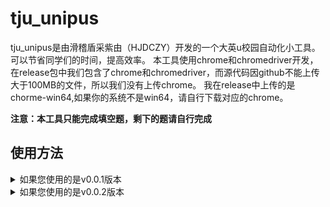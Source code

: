 # tju_unipus

tju_unipus是由滑稽盾采紫由（HJDCZY）开发的一个大英u校园自动化小工具。可以节省同学们的时间，提高效率。
本工具使用chrome和chromedriver开发，在release包中我们包含了chrome和chromedriver，而源代码因github不能上传大于100MB的文件，所以我们没有上传chrome。
我在release中上传的是chorme-win64,如果你的系统不是win64，请自行下载对应的chrome。

**注意：本工具只能完成填空题，剩下的题请自行完成**

## 使用方法

<details>

<summary>如果您使用的是v0.0.1版本</summary>
1. 安装python3.7及以上版本。

2. 在release页面下载v0.0.1版本的`tju_unipus.zip`并解压。

3. 将`config.py.example`重命名为`config.py`，用任意编辑器打开`config.py`，按照注释填写内容，将内容填写在引号之间。
 - 对于`user.name`和`user.password`，分别填写你的大英u校园账号和密码。
 - 对于`user.chormelocation`，进入chrome-win64文件夹，填写`chrome.exe`的绝对路径。
 - 对于`user.chromedriverlocation`，进入chromedriver-win64文件夹，填写`chromedriver.exe`的绝对路径。
 - 例如：
 ```python
 user.chormelocation = r"D:\code\unipus\tju_unipus\chrome-win64\chrome.exe"
user.chormedriverlocation = r"D:\code\unipus\tju_unipus\chromedriver-win64\chromedriver.exe"
```

4. 右键unipus.py-打开方式，用python打开

5. 运行后，程序会自动打开chrome并自动登录u校园，请手动跳过u校园环境检测，点进任意一个练习的界面并停留。

6. 完成第5步后，在弹出的cmd界面（黑色窗口）按一下回车（里面也会提示你）

7. 静待你的u校园自动完成

8. 完成后，按enter退出

</details>

<details>
<summary>如果您使用的是v0.0.2版本</summary>

1. 在release页面下载v0.0.2版本的`tju_unipus.zip`并解压。

2. 补充config.ini文件，填写你的大英u校园账号和密码，以及chrome和chromedriver的路径。
    - 对于`chormelocation`，进入chrome-win64文件夹，填写`chrome.exe`的绝对路径。
    - 对于`chromedriverlocation`，进入chromedriver-win64文件夹，填写`chromedriver.exe`的绝对路径。
    注意不要加引号，正确的格式可以是
    ```ini
    chormelocation = D:\code\unipus\tju_unipus\chrome-win64\chrome.exe
    chormedriverlocation = D:\code\unipus\tju_unipus\chromedriver-win64\chromedriver.exe
    ```

3. 运行unipus4.exe

4. 运行后，程序会自动打开chrome并自动登录u校园，请手动跳过u校园环境检测，点进任意一个练习的界面并停留。

5. 完成第5步后，在弹出的cmd界面（黑色窗口）按一下回车（里面也会提示你）

6. 静待你的u校园自动完成

7. 完成后，按enter退出

## 注意事项

在程序进行的时候，有时候可能会出现进入新页面不动的情况，那是因为程序在等待
```
本单元学习时间：无限制

是否必修：必修

确定
```
这个框的出现，5秒等不到就把答案填上，所以你不用管，让它超时就可以。
